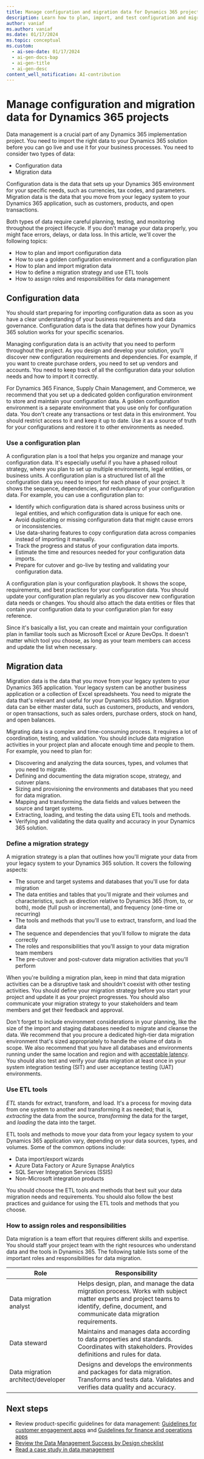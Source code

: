 ```yaml
---
title: Manage configuration and migration data for Dynamics 365 projects
description: Learn how to plan, import, and test configuration and migration data for your Dynamics 365 solution.
author: vaniaf
ms.author: vaniaf
ms.date: 01/17/2024
ms.topic: conceptual
ms.custom:
  - ai-seo-date: 01/17/2024
  - ai-gen-docs-bap
  - ai-gen-title
  - ai-gen-desc
content_well_notification: AI-contribution
---
```


# Manage configuration and migration data for Dynamics 365 projects

Data management is a crucial part of any Dynamics 365 implementation project. You need to import the right data to your Dynamics 365 solution before you can go live and use it for your business processes. You need to consider two types of data:

- Configuration data
- Migration data

Configuration data is the data that sets up your Dynamics 365 environment for your specific needs, such as currencies, tax codes, and parameters. Migration data is the data that you move from your legacy system to your Dynamics 365 application, such as customers, products, and open transactions.

Both types of data require careful planning, testing, and monitoring throughout the project lifecycle. If you don't manage your data properly, you might face errors, delays, or data loss. In this article, we'll cover the following topics:

- How to plan and import configuration data
- How to use a golden configuration environment and a configuration plan
- How to plan and import migration data
- How to define a migration strategy and use ETL tools
- How to assign roles and responsibilities for data management

## Configuration data

You should start preparing for importing configuration data as soon as you have a clear understanding of your business requirements and data governance. Configuration data is the data that defines how your Dynamics 365 solution works for your specific scenarios.

Managing configuration data is an activity that you need to perform throughout the project. As you design and develop your solution, you'll discover new configuration requirements and dependencies. For example, if you want to create purchase orders, you need to set up vendors and accounts. You need to keep track of all the configuration data your solution needs and how to import it correctly.

For Dynamics 365 Finance, Supply Chain Management, and Commerce, we recommend that you set up a dedicated golden configuration environment to store and maintain your configuration data. A golden configuration environment is a separate environment that you use only for configuration data. You don't create any transactions or test data in this environment. You should restrict access to it and keep it up to date. Use it as a source of truth for your configurations and restore it to other environments as needed.

### Use a configuration plan

A configuration plan is a tool that helps you organize and manage your configuration data. It's especially useful if you have a phased rollout strategy, where you plan to set up multiple environments, legal entities, or business units. A configuration plan is a structured list of all the configuration data you need to import for each phase of your project. It shows the sequence, dependencies, and redundancy of your configuration data. For example, you can use a configuration plan to:

- Identify which configuration data is shared across business units or legal entities, and which configuration data is unique for each one.
- Avoid duplicating or missing configuration data that might cause errors or inconsistencies.
- Use data-sharing features to copy configuration data across companies instead of importing it manually.
- Track the progress and status of your configuration data imports.
- Estimate the time and resources needed for your configuration data imports.
- Prepare for cutover and go-live by testing and validating your configuration data.

A configuration plan is your configuration playbook. It shows the scope, requirements, and best practices for your configuration data. You should update your configuration plan regularly as you discover new configuration data needs or changes. You should also attach the data entities or files that contain your configuration data to your configuration plan for easy reference.

Since it's basically a list, you can create and maintain your configuration plan in familiar tools such as Microsoft Excel or Azure DevOps. It doesn't matter which tool you choose, as long as your team members can access and update the list when necessary.

## Migration data

Migration data is the data that you move from your legacy system to your Dynamics 365 application. Your legacy system can be another business application or a collection of Excel spreadsheets. You need to migrate the data that's relevant and useful for your Dynamics 365 solution. Migration data can be either master data, such as customers, products, and vendors, or open transactions, such as sales orders, purchase orders, stock on hand, and open balances.

Migrating data is a complex and time-consuming process. It requires a lot of coordination, testing, and validation. You should include data migration activities in your project plan and allocate enough time and people to them. For example, you need to plan for:

- Discovering and analyzing the data sources, types, and volumes that you need to migrate.
- Defining and documenting the data migration scope, strategy, and cutover plans.
- Sizing and provisioning the environments and databases that you need for data migration.
- Mapping and transforming the data fields and values between the source and target systems.
- Extracting, loading, and testing the data using ETL tools and methods.
- Verifying and validating the data quality and accuracy in your Dynamics 365 solution.

### Define a migration strategy

A migration strategy is a plan that outlines how you'll migrate your data from your legacy system to your Dynamics 365 solution. It covers the following aspects:

- The source and target systems and databases that you'll use for data migration
- The data entities and tables that you'll migrate and their volumes and characteristics, such as direction relative to Dynamics 365 (from, to, or both), mode (full push or incremental), and frequency (one-time or recurring)
- The tools and methods that you'll use to extract, transform, and load the data
- The sequence and dependencies that you'll follow to migrate the data correctly
- The roles and responsibilities that you'll assign to your data migration team members
- The pre-cutover and post-cutover data migration activities that you'll perform

When you're building a migration plan, keep in mind that data migration activities can be a disruptive task and shouldn't coexist with other testing activities. You should define your migration strategy before you start your project and update it as your project progresses. You should also communicate your migration strategy to your stakeholders and team members and get their feedback and approval.

Don't forget to include environment considerations in your planning, like the size of the import and staging databases needed to migrate and cleanse the data. We recommend that you procure a dedicated high-tier data migration environment that's sized appropriately to handle the volume of data in scope. We also recommend that you have all databases and environments running under the same location and region and with [acceptable latency](https://www.azurespeed.com/Azure/Latency). You should also test and verify your data migration at least once in your system integration testing (SIT) and user acceptance testing (UAT) environments.

### Use ETL tools

*ETL* stands for extract, transform, and load. It's a process for moving data from one system to another and transforming it as needed; that is, *extracting* the data from the source, *transforming* the data for the target, and *loading* the data into the target.

ETL tools and methods to move your data from your legacy system to your Dynamics 365 application vary, depending on your data sources, types, and volumes. Some of the common options include:

- Data import/export wizards
- Azure Data Factory or Azure Synapse Analytics
- SQL Server Integration Services (SSIS)
- Non-Microsoft integration products

You should choose the ETL tools and methods that best suit your data migration needs and requirements. You should also follow the best practices and guidance for using the ETL tools and methods that you choose.

### How to assign roles and responsibilities

Data migration is a team effort that requires different skills and expertise. You should staff your project team with the right resources who understand data and the tools in Dynamics 365. The following table lists some of the important roles and responsibilities for data migration.

| Role | Responsibility |
|--|--|
| Data migration analyst | Helps design, plan, and manage the data migration process. Works with subject matter experts and project teams to identify, define, document, and communicate data migration requirements. |
| Data steward | Maintains and manages data according to data properties and standards. Coordinates with stakeholders. Provides definitions and rules for data. |
| Data migration architect/developer | Designs and develops the environments and packages for data migration. Transforms and tests data. Validates and verifies data quality and accuracy. |

## Next steps

- Review product-specific guidelines for data management: [Guidelines for customer engagement apps](data-management-product-specific-ce.md) and [Guidelines for finance and operations apps](data-management-product-specific-fo.md)
- [Review the Data Management Success by Design checklist](data-management-check-list.md)
- [Read a case study in data management](data-management-case-study.md)
